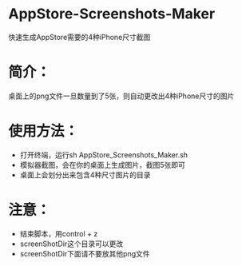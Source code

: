 # AppStore-Screenshots-Maker
快速生成AppStore需要的4种iPhone尺寸截图

# 简介：
桌面上的png文件一旦数量到了5张，则自动更改出4种iPhone尺寸的图片

# 使用方法：
* 打开终端，运行sh AppStore_Screenshots_Maker.sh
* 模拟器截图，会在你的桌面上生成图片，截图5张即可
* 桌面上会划分出来包含4种尺寸图片的目录

# 注意：
* 结束脚本，用control + z
* screenShotDir这个目录可以更改
* screenShotDir下面请不要放其他png文件
